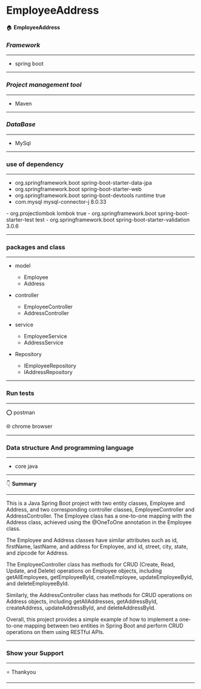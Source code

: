 # EmployeeAddress
:house: **EmployeeAddress**

### ***Framework***
---------
- spring boot

-------------

### ***Project management tool***
-------
- Maven


-----------------
### ***DataBase***
****************
- MySql
****************

### **use of dependency**
-----
- <dependency>
      <groupId>org.springframework.boot</groupId>
      <artifactId>spring-boot-starter-data-jpa</artifactId>
      </dependency>
- <dependency>
     <groupId>org.springframework.boot</groupId>
     <artifactId>spring-boot-starter-web</artifactId>
     </dependency>

- <dependency>
       <groupId>org.springframework.boot</groupId>
       <artifactId>spring-boot-devtools</artifactId>
	<scope>runtime</scope>
	<optional>true</optional>
	</dependency>
- <dependency>
    <groupId>com.mysql</groupId>
    <artifactId>mysql-connector-j</artifactId>
    <version>8.0.33</version>
 </dependency>
- <dependency>
       <groupId>org.projectlombok</groupId>
       <artifactId>lombok</artifactId>
       <optional>true</optional>
	</dependency>
- <dependency>
     <groupId>org.springframework.boot</groupId>
     <artifactId>spring-boot-starter-test</artifactId>
     <scope>test</scope>
     </dependency>
<!-- https://mvnrepository.com/artifact/org.springframework.boot/spring-boot-starter-validation -->
- <dependency>
	<groupId>org.springframework.boot</groupId>
	<artifactId>spring-boot-starter-validation</artifactId>
	<version>3.0.6</version>
	</dependency>





--------

### **packages and class**

---------
- model 
  - Employee
  - Address

- controller
   - EmployeeController
   - AddressController

- service
   - EmployeeService
   - AddressService
- Repository
  - IEmployeeRepository
  - IAddressRepository
 
-------------


### **Run tests**

------

⭕ postman 

:globe_with_meridians: chrome browser

********

### **Data structure And programming language**

-----

 - core java
 
 --------

  :point_down: **Summary**
*****
This is a Java Spring Boot project with two entity classes, Employee and Address, and two corresponding controller classes, EmployeeController and AddressController. The Employee class has a one-to-one mapping with the Address class, achieved using the @OneToOne annotation in the Employee class.

The Employee and Address classes have similar attributes such as id, firstName, lastName, and address for Employee, and id, street, city, state, and zipcode for Address.

The EmployeeController class has methods for CRUD (Create, Read, Update, and Delete) operations on Employee objects, including getAllEmployees, getEmployeeById, createEmployee, updateEmployeeById, and deleteEmployeeById.

Similarly, the AddressController class has methods for CRUD operations on Address objects, including getAllAddresses, getAddressById, createAddress, updateAddressById, and deleteAddressById.

Overall, this project provides a simple example of how to implement a one-to-one mapping between two entities in Spring Boot and perform CRUD operations on them using RESTful APIs.
*****

### **Show your Support** 
****
:star: Thankyou 

****
